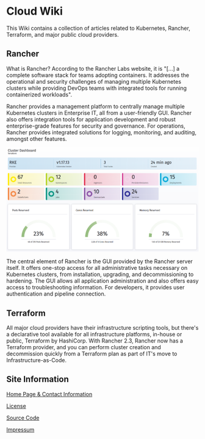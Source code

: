 Cloud Wiki
==========

This Wiki contains a collection of articles related to Kubernetes, Rancher, Terraform, and major public cloud providers.

Rancher
-------

What is Rancher? According to the Rancher Labs website, it is "[...] a complete software stack for teams adopting containers. It addresses the operational and security challenges of managing multiple Kubernetes clusters while providing DevOps teams with integrated tools for running containerized workloads".


Rancher provides a management platform to centrally manage multiple Kubernetes clusters in Enterprise IT, all from a user-friendly GUI. Rancher also offers integration tools for application development and robust enterprise-grade features for security and governance. For operations, Rancher provides integrated solutions for logging, monitoring, and auditing, amongst other features.


![Interior view](rancher-dashboard.png "Rancher GUI - Dashboard")


The central element of Rancher is the GUI provided by the Rancher server itself. It offers one-stop access for all administrative tasks necessary on Kubernetes clusters, from installation, upgrading, and decommissioning to hardening. The GUI allows all application administration and also offers easy access to troubleshooting information. For developers, it provides user authentication and pipeline connection.


Terraform
---------

All major cloud providers have their infrastructure scripting tools, but there's a declarative tool available for all infrastructure platforms, in-house or public, Terraform by HashiCorp. With Rancher 2.3, Rancher now has a Terraform provider, and you can perform cluster creation and decommission quickly from a Terraform plan as part of IT's move to Infrastructure-as-Code.


Site Information
-----------------

[Home Page & Contact Information](https://chfrank.net/)

[License](https://creativecommons.org/licenses/by/4.0/)

[Source Code](https://github.com/chfrank-cgn/chfrank-cgn.github.io)

[Impressum](https://chfrank.net/page1.html)
